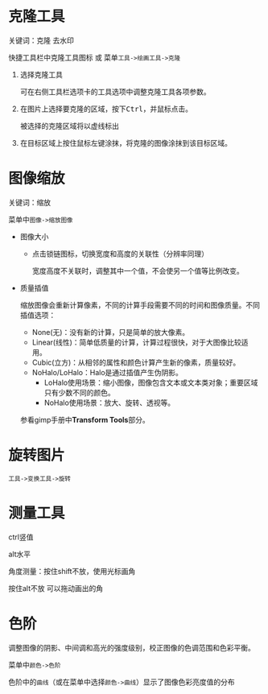 # 克隆工具

关键词：克隆 去水印

快捷工具栏中克隆工具图标 或 菜单`工具->绘画工具->克隆`

1. 选择克隆工具

   可在右侧工具栏选项卡的工具选项中调整克隆工具各项参数。

2. 在图片上选择要克隆的区域，按下<kbd>Ctrl</kbd>，并鼠标点击。

   被选择的克隆区域将以虚线标出

3. 在目标区域上按住鼠标左键涂抹，将克隆的图像涂抹到该目标区域。

# 图像缩放

关键词：缩放

菜单中`图像->缩放图像`

- 图像大小

  - 点击锁链图标，切换宽度和高度的关联性（分辨率同理）

    宽度高度不关联时，调整其中一个值，不会使另一个值等比例改变。

- 质量插值

  缩放图像会重新计算像素，不同的计算手段需要不同的时间和图像质量。不同插值选项：

  - None(无)：没有新的计算，只是简单的放大像素。
  - Linear(线性)：简单低质量的计算，计算过程很快，对于大图像比较适用。
  - Cubic(立方)：从相邻的属性和颜色计算产生新的像素，质量较好。
  - NoHalo/LoHalo：Halo是通过插值产生伪阴影。
    - LoHalo使用场景：缩小图像，图像包含文本或文本类对象；重要区域只有少数不同的颜色。
    - NoHalo使用场景：放大、旋转、透视等。

  参看gimp手册中**Transform Tools**部分。

# 旋转图片

`工具->变换工具->旋转`

# 测量工具

ctrl竖值

alt水平

角度测量：按住shift不放，使用光标画角

按住alt不放 可以拖动画出的角

# 色阶

调整图像的阴影、中间调和高光的强度级别，校正图像的色调范围和色彩平衡。

菜单中`颜色->色阶`

色阶中的`曲线`（或在菜单中选择`颜色->曲线`）显示了图像色彩亮度值的分布

